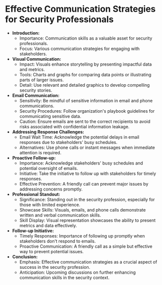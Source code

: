 # Effective Communication Strategies for Security Professionals

- **Introduction:**
	- Importance: Communication skills as a valuable asset for security professionals.
	- Focus: Various communication strategies for engaging with stakeholders.
- **Visual Communication:**
	- Impact: Visuals enhance storytelling by presenting impactful data and metrics.
	- Tools: Charts and graphs for comparing data points or illustrating parts of larger issues.
	- Detail: Use relevant and detailed graphics to develop compelling security stories.
- **Email Communication:**
	- Sensitivity: Be mindful of sensitive information in email and phone communications.
	- Security Procedures: Follow organization's playbook guidelines for communicating sensitive data.
	- Caution: Ensure emails are sent to the correct recipients to avoid risks associated with confidential information leakage.
- **Addressing Response Challenges:**
	- Email Wait Time: Acknowledge the potential delays in email responses due to stakeholders' busy schedules.
	- Alternatives: Use phone calls or instant messages when immediate attention is required.
- **Proactive Follow-up:**
	- Importance: Acknowledge stakeholders' busy schedules and potential oversight of emails.
	- Initiative: Take the initiative to follow up with stakeholders for timely responses.
	- Effective Prevention: A friendly call can prevent major issues by addressing concerns promptly.
- **Professional Standout:**
	- Significance: Standing out in the security profession, especially for those with limited experience.
	- Showcase Skills: Visuals, emails, and phone calls demonstrate written and verbal communication skills.
	- Skill Display: Visual representation showcases the ability to present metrics and data effectively.
- **Follow-up Initiative:**
	- Timely Responses: Importance of following up promptly when stakeholders don't respond to emails.
	- Proactive Communication: A friendly call as a simple but effective way to prevent potential issues.
- **Conclusion:**
	- Emphasis: Effective communication strategies as a crucial aspect of success in the security profession.
	- Anticipation: Upcoming discussions on further enhancing communication skills in the security context.
